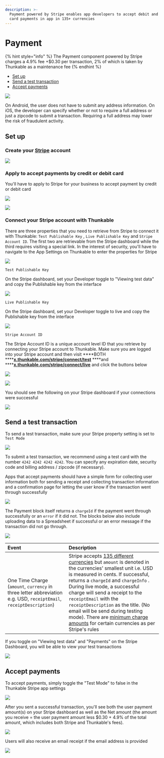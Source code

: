 ```yaml
---
description: >-
  Payment powered by Stripe enables app developers to accept debit and credit
  card payments in app in 135+ currencies
---
```


# Payment

{% hint style="info" %}
The Payment component powered by Stripe charges a 4.9% fee +$0.30 per transaction, 2% of which is taken by Thunkable as a maintenance fee
{% endhint %}

* [Set up](payment.md#set-up)
* [Send a test transaction](payment.md#send-a-test-transaction)
* [Accept payments](payment.md#accept-payments)

![](../../../../.gitbook/assets/thunkable-documentation-exhibits-71.png)

On Android, the user does not have to submit any address information. On iOS, the developer can specify whether or not to require a full address or just a zipcode to submit a transaction. Requiring a full address may lower the risk of fraudulent activity.

## Set up

### Create your [Stripe](https://stripe.com/) account

![](../../../../.gitbook/assets/payment-stripe-fig-1%20%281%29.png)

### Apply to accept payments by credit or debit card

You'll have to apply to Stripe for your business to accept payment by credit or debit card

![](../../../../.gitbook/assets/payment-stripe-fig-2%20%282%29.png)

![](../../../../.gitbook/assets/payment-stripe-fig-3.png)

### Connect your Stripe account with Thunkable

There are three properties that you need to retrieve from Stripe to connect it with Thunkable: `Test Publishable Key` , `Live Publishable Key` and `Stripe Account ID`. The first two are retrievable from the Stripe dashboard while the third requires visiting a special link. In the interest of security, you'll have to navigate to the App Settings on Thunkable to enter the properties for Stripe

![](../../../../.gitbook/assets/payment-stripe-fig-7%20%284%29.png)

`Test Publishable Key`

On the Stripe dashboard, set your Developer toggle to "Viewing test data" and copy the Publishable key from the interface



![](../../../../.gitbook/assets/payment-stripe-fig-8%20%281%29.png)

`Live Publishable Key`

On the Stripe dashboard, set your Developer toggle to live and copy the Publishable key from the interface

![](../../../../.gitbook/assets/payment-stripe-fig-9%20%282%29.png)

`Stripe Account ID`

The Stripe Account ID is a unique account level ID that you retrieve by connecting your Stripe account to Thunkable. Make sure you are logged into your Stripe account and then visit ****BOTH ****[**x.thunkable.com/stripe/connect/test**](https://x.thunkable.com/stripe/connect/test) ****and ****[**x.thunkable.com/stripe/connect/live**](https://x.thunkable.com/stripe/connect/live) and click the buttons below

![](../../../../.gitbook/assets/payment-stripe-fig-10%20%281%29.png)

![](../../../../.gitbook/assets/payment-stripe-fig-11.png)

You should see the following on your Stripe dashboard if your connections were successful

![](../../../../.gitbook/assets/payment-stripe-fig-18%20%281%29.png)

## Send a test transaction

To send a test transaction, make sure your Stripe property setting is set to `Test Mode`

![](../../../../.gitbook/assets/payment-stripe-fig-7%20%282%29.png)

To submit a test transaction, we recommend using a test card with the number `4242 4242 4242 4242`. You can specify any expiration date, security code and billing address / zipcode \(if necessary\).

Apps that accept payments should have a simple form for collecting user information both for sending a receipt and collecting transaction information and a confirmation page for letting the user know if the transaction went through successfully

![](../../../../.gitbook/assets/payment-stripe-fig-12%20%281%29.png)

The Payment block itself returns a `chargeId` if the payment went through successfully or an `error` if it did not. The blocks below also include uploading data to a Spreadsheet if successful or an error message if the transaction did not go through.

![](../../../../.gitbook/assets/payment-stripe-fig-4%20%281%29.png)

| Event | Description |
| :--- | :--- |
| One Time Charge \(`amount`, `currency` in three letter abbreviation e.g. USD, `receiptEmail`, `receiptDescription`\) | Stripe accepts [135 different currencies](https://stripe.com/docs/currencies#charge-currencies) but `amount` is denoted in the currencies' smallest unit i.e. USD is measured in cents. If successful, returns a `chargeId` and `chargeInfo` . During live mode, a successful charge will send a receipt to the `receiptEmail` with the `receiptDescription` as the title. \(No email will be send during testing mode\). There are [minimum charge amounts](https://stripe.com/docs/currencies#charge-currencies) for certain currencies as per Stripe's rules |

If you toggle on "Viewing test data" and "Payments" on the Stripe Dashboard, you will be able to view your test transactions

![](../../../../.gitbook/assets/payment-stripe-fig-15%20%281%29.png)

## Accept payments

To accept payments, simply toggle the "Test Mode" to false in the Thunkable Stripe app settings

![](../../../../.gitbook/assets/payment-stripe-fig-14.png)

After you sent a successful transaction, you'll see both the user payment amount\(s\) on your Stripe dashboard as well as the Net amount \(the amount you receive = the user payment amount less $0.30 + 4.9% of the total amount, which includes both Stripe and Thunkable's fees\).

![](../../../../.gitbook/assets/payment-stripe-fig-16.png)

Users will also receive an email receipt if the email address is provided

![](../../../../.gitbook/assets/payment-stripe-fig-17.png)

